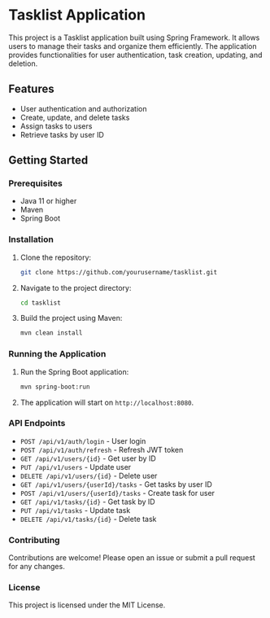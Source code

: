 # Tasklist Application

This project is a Tasklist application built using Spring Framework. It allows users to manage their tasks and organize them efficiently. The application provides functionalities for user authentication, task creation, updating, and deletion.

## Features

- User authentication and authorization
- Create, update, and delete tasks
- Assign tasks to users
- Retrieve tasks by user ID

## Getting Started

### Prerequisites

- Java 11 or higher
- Maven
- Spring Boot

### Installation

1. Clone the repository:
    ```sh
    git clone https://github.com/yourusername/tasklist.git
    ```
2. Navigate to the project directory:
    ```sh
    cd tasklist
    ```
3. Build the project using Maven:
    ```sh
    mvn clean install
    ```

### Running the Application

1. Run the Spring Boot application:
    ```sh
    mvn spring-boot:run
    ```
2. The application will start on `http://localhost:8080`.

### API Endpoints

- `POST /api/v1/auth/login` - User login
- `POST /api/v1/auth/refresh` - Refresh JWT token
- `GET /api/v1/users/{id}` - Get user by ID
- `PUT /api/v1/users` - Update user
- `DELETE /api/v1/users/{id}` - Delete user
- `GET /api/v1/users/{userId}/tasks` - Get tasks by user ID
- `POST /api/v1/users/{userId}/tasks` - Create task for user
- `GET /api/v1/tasks/{id}` - Get task by ID
- `PUT /api/v1/tasks` - Update task
- `DELETE /api/v1/tasks/{id}` - Delete task

### Contributing

Contributions are welcome! Please open an issue or submit a pull request for any changes.

### License

This project is licensed under the MIT License.
